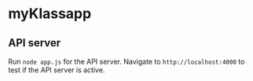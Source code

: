 # myKlassapp

## API server

Run `node app.js` for the API server. Navigate to `http://localhost:4000` to test if the API server is active.

